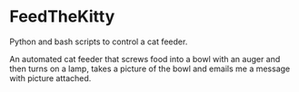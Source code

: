 FeedTheKitty
============

Python and bash scripts to control a cat feeder.

An automated cat feeder that screws food into a bowl with an auger and then turns on a lamp, 
takes a picture of the bowl and emails me a message with picture attached.
